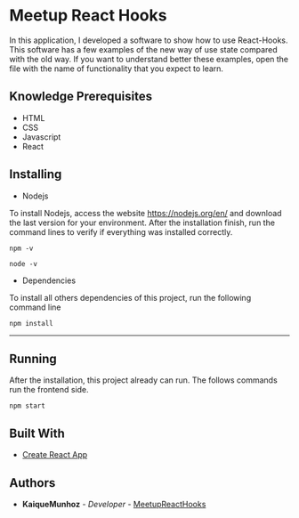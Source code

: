 # Meetup React Hooks

In this application, I developed a software to show how to use React-Hooks. This software has a few examples of the new way of use state compared with the old way.
If you want to understand better these examples, open the file with the name of functionality that you expect to learn.

## Knowledge Prerequisites

- HTML
- CSS
- Javascript
- React

## Installing

- Nodejs

To install Nodejs, access the website https://nodejs.org/en/ and download the last version for your environment.
After the installation finish, run the command lines to verify if everything was installed correctly.

```
npm -v
```

```
node -v
```

- Dependencies

To install all others dependencies of this project, run the following command line

```
npm install
```

---

## Running

After the installation, this project already can run.
The follows commands run the frontend side.

```
npm start
```

## Built With

- [Create React App](https://github.com/facebook/create-react-app)

## Authors

- **KaiqueMunhoz** - _Developer_ - [MeetupReactHooks](https://github.com/KaiqueMunhoz/meetup-react-hooks)
